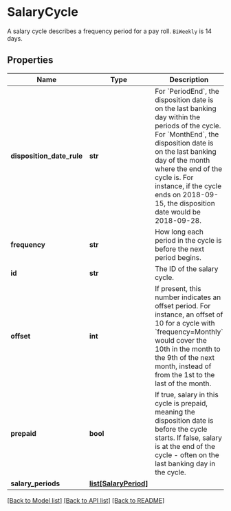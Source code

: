 # SalaryCycle

A salary cycle describes a frequency period for a pay roll. `BiWeekly` is 14 days.
## Properties
Name | Type | Description | Notes
------------ | ------------- | ------------- | -------------
**disposition_date_rule** | **str** | For &#x60;PeriodEnd&#x60;, the disposition date is on the last banking day within the periods of the cycle. For &#x60;MonthEnd&#x60;, the disposition date is on the last banking day of the month where the end of the cycle is. For instance, if the cycle ends on 2018-09-15, the disposition date would be 2018-09-28.  | [optional] 
**frequency** | **str** | How long each period in the cycle is before the next period begins. | [optional] [readonly] 
**id** | **str** | The ID of the salary cycle. | [optional] [readonly] 
**offset** | **int** | If present, this number indicates an offset period. For instance, an offset of 10 for a cycle with &#x60;frequency&#x3D;Monthly&#x60; would cover the 10th in the month to the 9th of the next month, instead of from the 1st to the last of the month.  | [optional] 
**prepaid** | **bool** | If true, salary in this cycle is prepaid, meaning the disposition date is before the cycle starts. If false, salary is at the end of the cycle - often on the last banking day in the cycle.  | [optional] [readonly] 
**salary_periods** | [**list[SalaryPeriod]**](SalaryPeriod.md) |  | [optional] 

[[Back to Model list]](../README.md#documentation-for-models) [[Back to API list]](../README.md#documentation-for-api-endpoints) [[Back to README]](../README.md)


